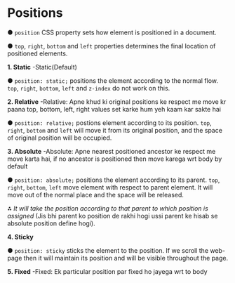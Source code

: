 # Positions

● ```position``` CSS property sets how element is positioned in a document. 

● ```top```, ```right```, ```bottom``` and ```left``` properties determines the final location of positioned elements.

<strong>1. Static</strong>
-Static(Default)

● ```position: static;``` positions the element according to the normal flow.  ```top```, ```right```, ```bottom```, ```left``` and ```z-index``` do not work on this.

<strong>2. Relative</strong>
    -Relative: Apne khud ki original positions ke respect me move kr paana top, bottom, left, right values set karke hum yeh kaam
            kar sakte hai

● ```position: relative;``` postions element according to its position. ```top```, ```right```, ```bottom``` and ```left``` will move it from its original position, and the space of original position will be occupied.

<strong>3. Absolute</strong>
-Absolute: Apne nearest positioned ancestor ke respect me move karta hai, if no ancestor is positioned then move karega wrt 
        body by default

● ```position: absolute;``` positions the element according to its parent. ```top```, ```right```, ```bottom```, ```left``` move element with respect to parent element. It will move out of the normal place and the space will be released.

⁂ <em>It will take the position according to that parent to which position is assigned</em> (Jis bhi parent ko position de rakhi hogi ussi parent ke hisab se absolute position define hogi).

<strong>4. Sticky</strong>

● ```position: sticky``` sticks the element to the position. If we scroll the web-page then it will maintain its position and will be visible throughout the page.

<strong>5. Fixed</strong>
-Fixed: Ek particular position par fixed ho jayega wrt to body